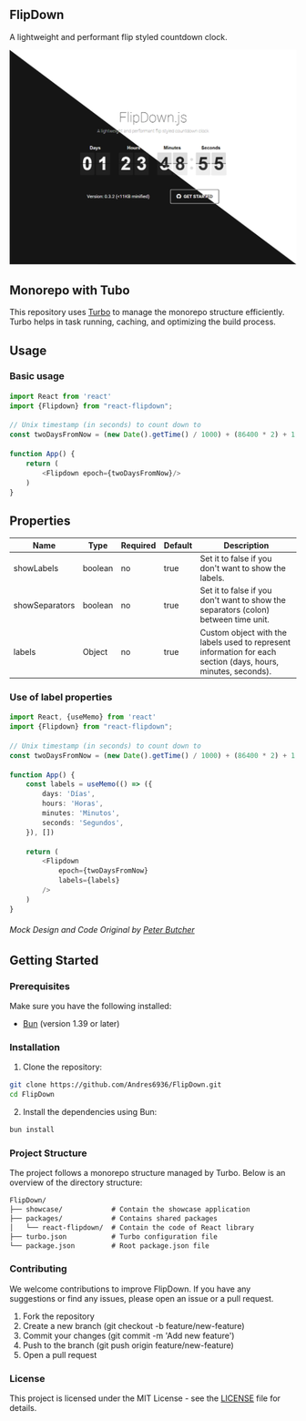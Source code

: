 ## FlipDown

A lightweight and performant flip styled countdown clock.

  ![Showcase](./docs/Showcase.png)

## Monorepo with Tubo

This repository uses [Turbo](https://turbo.build/) to manage the monorepo structure efficiently.
Turbo helps in task running, caching, and optimizing the build process.

## Usage

### Basic usage

```typescript jsx
import React from 'react'
import {Flipdown} from "react-flipdown";

// Unix timestamp (in seconds) to count down to
const twoDaysFromNow = (new Date().getTime() / 1000) + (86400 * 2) + 1;

function App() {
    return (
        <Flipdown epoch={twoDaysFromNow}/>
    )
}
```

## Properties

| Name           | Type    | Required | Default | Description                                                                                                   |
|----------------|---------|----------|---------|---------------------------------------------------------------------------------------------------------------|
| showLabels     | boolean | no       | true    | Set it to false if you don't want to show the labels.                                                         |
| showSeparators | boolean | no       | true    | Set it to false if you don't want to show the separators (colon) between time unit.                           |
| labels         | Object  | no       | true    | Custom object with the labels used to represent information for each section (days, hours, minutes, seconds). |


### Use of label properties

```typescript jsx
import React, {useMemo} from 'react'
import {Flipdown} from "react-flipdown";

// Unix timestamp (in seconds) to count down to
const twoDaysFromNow = (new Date().getTime() / 1000) + (86400 * 2) + 1;

function App() {
    const labels = useMemo(() => ({
        days: 'Días',
        hours: 'Horas',
        minutes: 'Minutos',
        seconds: 'Segundos',
    }), [])
    
    return (
        <Flipdown
            epoch={twoDaysFromNow}
            labels={labels}
        />
    )
}
```

###### Mock Design and Code Original by [Peter Butcher](https://github.com/PButcher/flipdown)

## Getting Started

### Prerequisites

Make sure you have the following installed:

- [Bun](https://bun.sh/) (version 1.39 or later)

### Installation

1. Clone the repository:

 ```sh
 git clone https://github.com/Andres6936/FlipDown.git
 cd FlipDown
 ```

2. Install the dependencies using Bun:

```sh
bun install
```

### Project Structure

The project follows a monorepo structure managed by Turbo. Below is an overview of the directory structure:

```
FlipDown/
├── showcase/            # Contain the showcase application
├── packages/            # Contains shared packages
│   └── react-flipdown/  # Contain the code of React library
├── turbo.json           # Turbo configuration file
└── package.json         # Root package.json file
```

### Contributing

We welcome contributions to improve FlipDown. If you have any suggestions or find any issues, please open an issue or a pull request.

1. Fork the repository
2. Create a new branch (git checkout -b feature/new-feature)
3. Commit your changes (git commit -m 'Add new feature')
4. Push to the branch (git push origin feature/new-feature)
5. Open a pull request

### License

This project is licensed under the MIT License - see the [LICENSE](./License,md) file for details.
